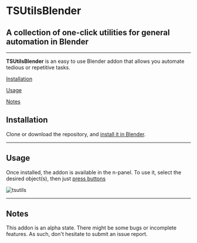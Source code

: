 # TSUtilsBlender
## A collection of one-click utilities for general automation in Blender
___

**TSUtilsBlender** is an easy to use Blender addon that allows you automate tedious or repetitive tasks.


[Installation](#installation)

[Usage](#usage)

[Notes](#notes)


## Installation

Clone or download the repository, and [install it in Blender](https://docs.blender.org/manual/en/latest/editors/preferences/addons.html#installing-add-ons).
___
## Usage

Once installed, the addon is available in the n-panel. To use it, select the desired object(s), then just [press buttons](https://media4.giphy.com/media/fsoCk5kgOcYMM/giphy.gif)

![tsutils](https://user-images.githubusercontent.com/1897654/195360733-cf5a86f1-fe6f-412a-8caa-871bfb04ff81.png)

___

## Notes

This addon is an alpha state. There might be some bugs or incomplete features. As such, don't hesitate to submit an issue report.
